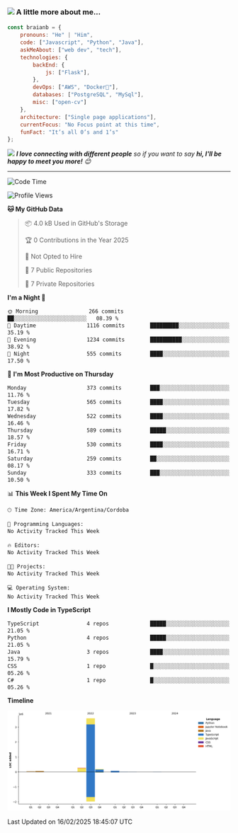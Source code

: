 ### <img src="https://media.giphy.com/media/VgCDAzcKvsR6OM0uWg/giphy.gif" width="50"> A little more about me...  

```javascript
const braianb = {
    pronouns: "He" | "Him",
    code: ["Javascript", "Python", "Java"],
    askMeAbout: ["web dev", "tech"],
    technologies: {
        backEnd: {
            js: ["Flask"],
        },
        devOps: ["AWS", "Docker🐳"],
        databases: ["PostgreSQL", "MySql"],
        misc: ["open-cv"]
    },
    architecture: ["Single page applications"],
    currentFocus: "No Focus point at this time",
    funFact: "It’s all 0’s and 1’s"
};
```

<img src="https://media.giphy.com/media/LnQjpWaON8nhr21vNW/giphy.gif" width="60"> <em><b>I love connecting with different people</b> so if you want to say <b>hi, I'll be happy to meet you more!</b> 😊</em>

---

<!--START_SECTION:waka-->
![Code Time](http://img.shields.io/badge/Code%20Time-15%20hrs%2033%20mins-blue)

![Profile Views](http://img.shields.io/badge/Profile%20Views-0-blue)

**🐱 My GitHub Data** 

> 📦 4.0 kB Used in GitHub's Storage 
 > 
> 🏆 0 Contributions in the Year 2025
 > 
> 🚫 Not Opted to Hire
 > 
> 📜 7 Public Repositories 
 > 
> 🔑 7 Private Repositories 
 > 
**I'm a Night 🦉** 

```text
🌞 Morning                266 commits         ██░░░░░░░░░░░░░░░░░░░░░░░   08.39 % 
🌆 Daytime                1116 commits        █████████░░░░░░░░░░░░░░░░   35.19 % 
🌃 Evening                1234 commits        ██████████░░░░░░░░░░░░░░░   38.92 % 
🌙 Night                  555 commits         ████░░░░░░░░░░░░░░░░░░░░░   17.50 % 
```
📅 **I'm Most Productive on Thursday** 

```text
Monday                   373 commits         ███░░░░░░░░░░░░░░░░░░░░░░   11.76 % 
Tuesday                  565 commits         ████░░░░░░░░░░░░░░░░░░░░░   17.82 % 
Wednesday                522 commits         ████░░░░░░░░░░░░░░░░░░░░░   16.46 % 
Thursday                 589 commits         █████░░░░░░░░░░░░░░░░░░░░   18.57 % 
Friday                   530 commits         ████░░░░░░░░░░░░░░░░░░░░░   16.71 % 
Saturday                 259 commits         ██░░░░░░░░░░░░░░░░░░░░░░░   08.17 % 
Sunday                   333 commits         ███░░░░░░░░░░░░░░░░░░░░░░   10.50 % 
```


📊 **This Week I Spent My Time On** 

```text
🕑︎ Time Zone: America/Argentina/Cordoba

💬 Programming Languages: 
No Activity Tracked This Week

🔥 Editors: 
No Activity Tracked This Week

🐱‍💻 Projects: 
No Activity Tracked This Week

💻 Operating System: 
No Activity Tracked This Week
```

**I Mostly Code in TypeScript** 

```text
TypeScript               4 repos             █████░░░░░░░░░░░░░░░░░░░░   21.05 % 
Python                   4 repos             █████░░░░░░░░░░░░░░░░░░░░   21.05 % 
Java                     3 repos             ████░░░░░░░░░░░░░░░░░░░░░   15.79 % 
CSS                      1 repo              █░░░░░░░░░░░░░░░░░░░░░░░░   05.26 % 
C#                       1 repo              █░░░░░░░░░░░░░░░░░░░░░░░░   05.26 % 
```



**Timeline**

![Lines of Code chart](https://raw.githubusercontent.com/BraianBGit/BraianBGit/main/assets/bar_graph.png)


 Last Updated on 16/02/2025 18:45:07 UTC
<!--END_SECTION:waka-->
